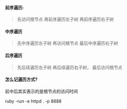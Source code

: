#### 前序遍历: ####
> 先访问根节点 再前序遍历左子树 再前序遍历右子树
 
 #### 中序遍历 ####
 > 先中序遍历左子树 再访问根节点 最后中序遍历右子树
 
 #### 后序遍历 ####
 > 先后续遍历左子树 再后续遍历右子树， 最后访问根节点

 #### 怎么记遍历方式? #### 
 前中后其实表示的是根节点的访问时间
 
 ruby -run -e httpd . -p 8888